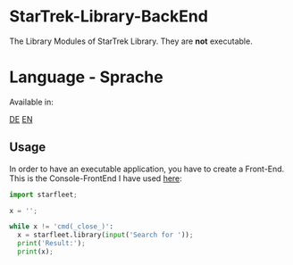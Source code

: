 # StarTrek-Library-BackEnd
The Library Modules of StarTrek Library. They are **not** executable.

# Language - Sprache
Available in:

[DE](https://github.com/heschy/StarTrek-Library-BackEnd/tree/German-Deutsch)
[EN](https://github.com/heschy/StarTrek-Library-BackEnd/tree/main)

## Usage
In order to have an executable application, you have to create a Front-End.
This is the Console-FrontEnd I have used [here](https://github.com/heschy/StarTrek-Library-Console-FrontEnd):

```python
import starfleet;

x = '';

while x != 'cmd(_close_)':
  x = starfleet.library(input('Search for '));
  print('Result:');
  print(x);
```
